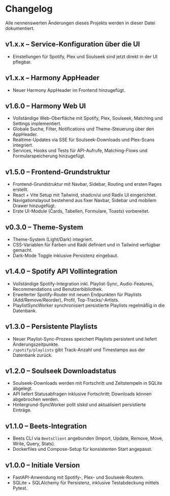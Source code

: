 # Changelog

Alle nennenswerten Änderungen dieses Projekts werden in dieser Datei dokumentiert.

## v1.x.x – Service-Konfiguration über die UI
- Einstellungen für Spotify, Plex und Soulseek sind jetzt direkt in der UI pflegbar.

## v1.x.x – Harmony AppHeader
- Neuer Harmony AppHeader im Frontend hinzugefügt.

## v1.6.0 – Harmony Web UI
- Vollständige Web-Oberfläche mit Spotify, Plex, Soulseek, Matching und Settings implementiert.
- Globale Suche, Filter, Notifications und Theme-Steuerung über den AppHeader.
- Realtime-Updates via SSE für Soulseek-Downloads und Plex-Scans integriert.
- Services, Hooks und Tests für API-Aufrufe, Matching-Flows und Formularspeicherung hinzugefügt.

## v1.5.0 – Frontend-Grundstruktur
- Frontend-Grundstruktur mit Navbar, Sidebar, Routing und ersten Pages erstellt.
- React + Vite Setup mit Tailwind, shadcn/ui und Radix UI eingerichtet.
- Navigationslayout bestehend aus fixer Navbar, Sidebar und mobilem Drawer hinzugefügt.
- Erste UI-Module (Cards, Tabellen, Formulare, Toasts) vorbereitet.

## v0.3.0 – Theme-System
- Theme-System (Light/Dark) integriert.
- CSS-Variablen für Farben und Radii definiert und in Tailwind verfügbar gemacht.
- Dark-Mode Toggle inklusive Persistenz eingebaut.

## v1.4.0 – Spotify API Vollintegration
- Vollständige Spotify-Integration inkl. Playlist-Sync, Audio-Features, Recommendations und Benutzerbibliothek.
- Erweiterter Spotify-Router mit neuen Endpunkten für Playlists (Add/Remove/Reorder), Profil, Top-Tracks/-Artists.
- PlaylistSyncWorker synchronisiert persistierte Playlists regelmäßig in die Datenbank.

## v1.3.0 – Persistente Playlists
- Neuer Playlist-Sync-Prozess speichert Playlists persistent und liefert Änderungszeitpunkte.
- `/spotify/playlists` gibt Track-Anzahl und Timestamps aus der Datenbank zurück.

## v1.2.0 – Soulseek Downloadstatus
- Soulseek-Downloads werden mit Fortschritt und Zeitstempeln in SQLite abgelegt.
- API liefert Statusabfragen inklusive Fortschritt; Downloads können abgebrochen werden.
- Hintergrund-SyncWorker pollt slskd und aktualisiert persistierte Einträge.

## v1.1.0 – Beets-Integration
- Beets CLI via `BeetsClient` angebunden (Import, Update, Remove, Move, Write, Query, Stats).
- Dockerfiles und Compose-Setup für konsistenten Start angepasst.

## v1.0.0 – Initiale Version
- FastAPI-Anwendung mit Spotify-, Plex- und Soulseek-Routern.
- SQLite + SQLAlchemy für Persistenz, inklusive Testabdeckung mittels Pytest.
